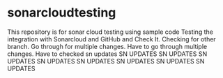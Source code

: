 # sonarcloudtesting
This repository is for sonar cloud testing using sample code
Testing the integration with Sonarcloud and GitHub and Check It.
Checking for other branch.
Go through for multiple changes.
Have to go through multiple changes.
Have to checked
sn updates
SN UPDATES
SN UPDATES
SN UPDATES
SN UPDATES
SN UPDATES
SN UPDATES
SN UPDATES
SN UPDATES

